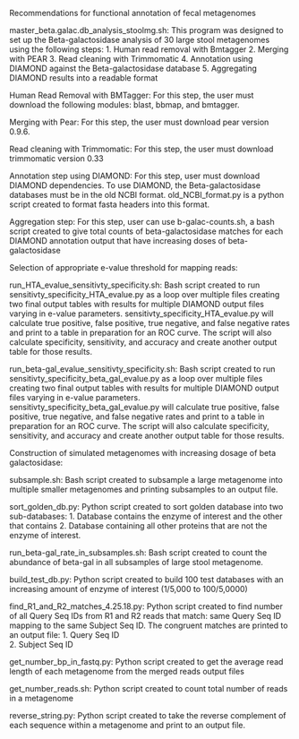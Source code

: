 Recommendations for functional annotation of fecal metagenomes


master_beta.galac.db_analysis_stoolmg.sh: This program was designed to set up the Beta-galactosidase analysis of 30 large stool metagenomes using the following steps:
      1. Human read removal with Bmtagger
      2. Merging with PEAR
      3. Read cleaning with Trimmomatic
      4. Annotation using DIAMOND against the Beta-galactosidase database
      5. Aggregating DIAMOND results into a readable format

Human Read Removal with BMTagger:
      For this step, the user must download the following modules: blast, bbmap, and bmtagger.

Merging with Pear:
      For this step, the user must download pear version 0.9.6.
      
Read cleaning with Trimmomatic:
      For this step, the user must download trimmomatic version 0.33
     
Annotation step using DIAMOND:
      For this step, user must download DIAMOND dependencies. To use DIAMOND, the Beta-galactosidase databases must be in the old NCBI format. old_NCBI_format.py is a python script created to format fasta headers into this format.
      
Aggregation step:
      For this step, user can use b-galac-counts.sh, a bash script created to give total counts of beta-galactosidase matches for each DIAMOND annotation output that have increasing doses of beta-galactosidase


Selection of appropriate e-value threshold for mapping reads:

run_HTA_evalue_sensitivty_specificity.sh: Bash script created to run sensitivty_specificity_HTA_evalue.py as a loop over multiple files creating two final output tables with results for multiple DIAMOND output files varying in e-value parameters. sensitivty_specificity_HTA_evalue.py will calculate true positive, false positive, true negative, and false negative rates and print to a table in preparation for an ROC curve. The script will also calculate specificity, sensitivity, and accuracy and create another output table for those results.

run_beta-gal_evalue_sensitivty_specificity.sh: Bash script created to run sensitivty_specificity_beta_gal_evalue.py
as a loop over multiple files creating two final output tables with results for multiple DIAMOND output files varying in e-value parameters. sensitivty_specificity_beta_gal_evalue.py will calculate true positive, false positive, true
negative, and false negative rates and print to a table in preparation for an ROC curve. The script will also calculate specificity, sensitivity, and accuracy and create another output table for those results.


Construction of simulated metagenomes with increasing dosage of beta galactosidase:

subsample.sh: Bash script created to subsample a large metagenome into multiple smaller metagenomes and printing subsamples to an output file.

sort_golden_db.py: Python script created to sort golden database into two sub-databases:
      1. Database contains the enzyme of interest and the other that contains
      2. Database containing all other proteins that are not the enzyme of interest.
      
      



run_beta-gal_rate_in_subsamples.sh: Bash script created to count the abundance of beta-gal in all subsamples of large stool metagenome.

build_test_db.py: Python script created to build 100 test databases with an increasing amount of enzyme of interest (1/5,000 to 100/5,0000)

find_R1_and_R2_matches_4.25.18.py: Python script created to find number of all Query Seq IDs from R1 and R2 reads that match: same Query Seq ID mapping to the same Subject Seq ID. The congruent matches are printed to an output file:
      1. Query Seq ID 	
      2. Subject Seq ID

get_number_bp_in_fastq.py: Python script created to get the average read length of each metagenome
from the merged reads output files

get_number_reads.sh: Python script created to count total number of reads in a metagenome

reverse_string.py: Python script created to take the reverse complement of each sequence within a metagenome and print to an output file.
